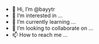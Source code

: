 - 👋 Hi, I’m @bayytr
- 👀 I’m interested in ...
- 🌱 I’m currently learning ...
- 💞️ I’m looking to collaborate on ...
- 📫 How to reach me ...

<!---
bayytr/bayytr is a ✨ special ✨ repository because its `README.md` (this file) appears on your GitHub profile.
You can click the Preview link to take a look at your changes.
--->
